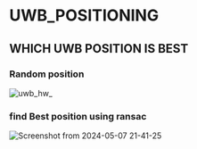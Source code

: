 # UWB_POSITIONING

## WHICH UWB POSITION IS BEST

### Random position
![uwb_hw_](https://github.com/KYH04444/UWB_POSITIONING/assets/121211187/8cab14e3-150c-4d50-acab-dce408a04168)

### find Best position using ransac
![Screenshot from 2024-05-07 21-41-25](https://github.com/KYH04444/UWB_POSITIONING/assets/121211187/e0fd0e9c-2d8d-49dd-b578-3123ed6b2129)
